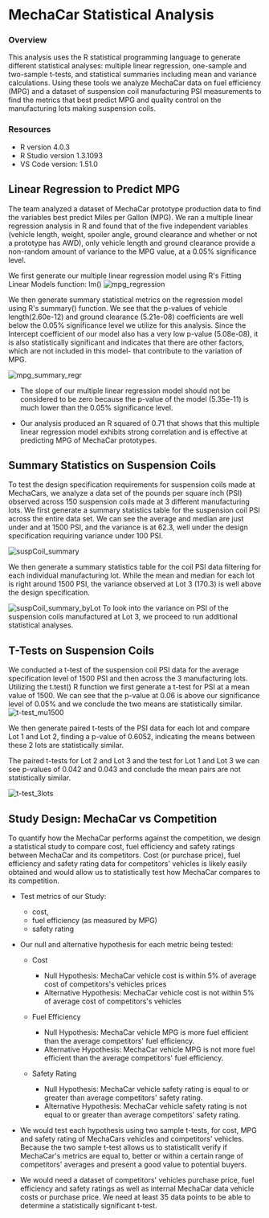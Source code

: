 # MechaCar Statistical Analysis

### Overview
This analysis uses the R statistical programming language to generate different statistical analyses: multiple linear regression, one-sample and two-sample t-tests, and statistical summaries including mean and variance calculations. Using these tools we analyze MechaCar data on fuel efficiency (MPG) and a dataset of suspension coil manufacturing PSI measurements to find the metrics that best predict MPG and quality control on the manufacturing lots making suspension coils. 

### Resources
* R version 4.0.3 
* R Studio version 1.3.1093
* VS Code version: 1.51.0

## Linear Regression to Predict MPG


The team analyzed a dataset of MechaCar prototype production data to find the variables best predict Miles per Gallon (MPG). We ran a multiple linear regression analysis in R and found that of the five independent variables (vehicle length, weight, spoiler angle, ground clearance and whether or not a prototype has AWD), only vehicle length and ground clearance provide a non-random amount of variance to the MPG value, at a 0.05% significance level. 
 
We first generate our multiple linear regression model using R's Fitting Linear Models function: lm()
![mpg_regression](./additional_resources/mpg_regression.png) 

We then generate summary statistical metrics on the regression model using R's summary() function. We see that the p-values of vehicle length(2.60e-12) and ground clearance (5.21e-08) coefficients are well below the 0.05% significance level we utilize for this analysis. Since the Intercept coefficient of our model also has a very low p-value (5.08e-08), it is also statistically significant and indicates that there are other factors, which are not included in this model- that contribute to the variation of MPG. 

![mpg_summary_regr](./additional_resources/mpg_summary_regression.png) 


* The slope of our multiple linear regression model should not be considered to be zero because the p-value of the model (5.35e-11) is much lower than the 0.05% significance level.

* Our analysis produced an R squared of 0.71 that shows that this multiple linear regression model exhibits strong correlation and is effective at predicting MPG of MechaCar prototypes. 


## Summary Statistics on Suspension Coils

To test the design specification requirements for suspension coils made at MechaCars, we analyze a data set of the pounds per square inch (PSI) observed across 150 suspension coils made at 3 different manufacturing lots. We first generate a summary statistics table for the suspension coil PSI across the entire data set.  We can see the average and median are just under and at 1500 PSI, and the variance is at 62.3, well under the design specification requiring variance under 100 PSI.

![suspCoil_summary](./additional_resources/suspCoil_summary.png) 

We then generate a summary statistics table for the coil PSI data filtering for each individual manufacturing lot. While the mean and median for each lot is right around 1500 PSI, the variance observed at Lot 3 (170.3) is well above the design specification.


![suspCoil_summary_byLot](./additional_resources/suspCoil_summary_byLot.png) 
To look into the variance on PSI of the suspension coils manufactured at Lot 3, we proceed to run additional statistical analyses.

## T-Tests on Suspension Coils

We conducted a t-test of the suspension coil PSI data for the average specification level of 1500 PSI and then across the 3 manufacturing lots.  Utilizing the t.test() R function we first generate a t-test for PSI at a mean value of 1500. We can see that the p-value at 0.06 is above our significance level of 0.05% and we conclude the two means are statistically similar.
![t-test_mu1500](./additional_resources/t-test_mu1500.png) 


We then generate paired t-tests of the PSI data for each lot and compare Lot 1 and Lot 2, finding a p-value of 0.6052, indicating the means between these 2 lots are statistically similar.

The paired t-tests for Lot 2 and Lot 3 and the test for Lot 1 and Lot 3 we can see p-values of 0.042 and 0.043 and conclude the mean pairs are not statistically similar.

![t-test_3lots](./additional_resources/t-test_3lots.png) 



## Study Design: MechaCar vs Competition

To quantify how the MechaCar performs against the competition, we design a statistical study to compare cost, fuel efficiency and safety ratings between MechaCar and its competitors. Cost (or purchase price), fuel efficiency and safety rating data for competitors' vehicles is likely easily obtained and would allow us to statistically test how MechaCar compares to its competition. 

* Test metrics of our Study: 
    *   cost, 
    * fuel efficiency (as measured by MPG) 
    * safety rating

* Our null and alternative hypothesis for each metric being tested:

    * Cost 
        * Null Hypothesis: MechaCar vehicle cost is within 5% of average cost of competitors's vehicles prices
        * Alternative Hypothesis: MechaCar vehicle cost is not within 5% of average cost of competitors's vehicles

    * Fuel Efficiency
        * Null Hypothesis: MechaCar vehicle MPG is more fuel efficient than the average competitors' fuel efficiency.
        * Alternative Hypothesis: MechaCar vehicle MPG is not more fuel efficient than the average competitors' fuel efficiency.

    * Safety Rating
        * Null Hypothesis: MechaCar vehicle safety rating is equal to or greater than average competitors' safety rating.
        * Alternative Hypothesis: MechaCar vehicle safety rating is not equal to or greater than average competitors' safety rating.

*  We would test each hypothesis using two sample t-tests,  for cost, MPG and safety rating of MechaCars vehicles and competitors' vehicles. Because the two sample t-test allows us to statisticallt verify if MechaCar's metrics are equal to, better or within a certain range of competitors' averages and present a good value to potential buyers.


* We would need a dataset of competitors' vehicles purchase price, fuel efficiency and safety ratings as well as internal MechaCar data vehicle costs or purchase price. We need at least 35 data points to be able to determine a statistically significant t-test.

